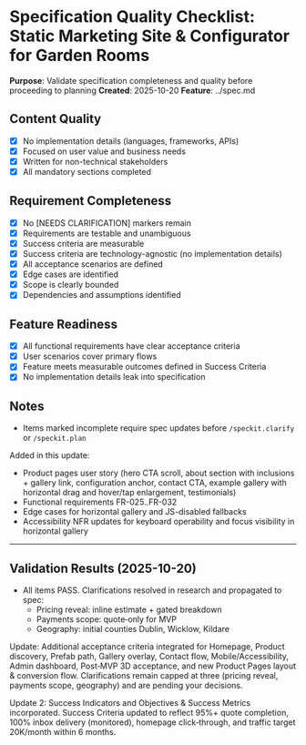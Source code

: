 # Specification Quality Checklist: Static Marketing Site & Configurator for Garden Rooms

**Purpose**: Validate specification completeness and quality before proceeding to planning
**Created**: 2025-10-20
**Feature**: ../spec.md

## Content Quality

- [x] No implementation details (languages, frameworks, APIs)
- [x] Focused on user value and business needs
- [x] Written for non-technical stakeholders
- [x] All mandatory sections completed

## Requirement Completeness

- [x] No [NEEDS CLARIFICATION] markers remain
- [x] Requirements are testable and unambiguous
- [x] Success criteria are measurable
- [x] Success criteria are technology-agnostic (no implementation details)
- [x] All acceptance scenarios are defined
- [x] Edge cases are identified
- [x] Scope is clearly bounded
- [x] Dependencies and assumptions identified

## Feature Readiness

- [x] All functional requirements have clear acceptance criteria
- [x] User scenarios cover primary flows
- [x] Feature meets measurable outcomes defined in Success Criteria
- [x] No implementation details leak into specification

## Notes

- Items marked incomplete require spec updates before `/speckit.clarify` or `/speckit.plan`

Added in this update:
- Product pages user story (hero CTA scroll, about section with inclusions + gallery link, configuration anchor, contact CTA, example gallery with horizontal drag and hover/tap enlargement, testimonials)
- Functional requirements FR-025..FR-032
- Edge cases for horizontal gallery and JS-disabled fallbacks
- Accessibility NFR updates for keyboard operability and focus visibility in horizontal gallery

---

## Validation Results (2025-10-20)

- All items PASS. Clarifications resolved in research and propagated to spec:
	- Pricing reveal: inline estimate + gated breakdown
	- Payments scope: quote‑only for MVP
	- Geography: initial counties Dublin, Wicklow, Kildare

Update: Additional acceptance criteria integrated for Homepage, Product discovery, Prefab path, Gallery overlay, Contact flow, Mobile/Accessibility, Admin dashboard, Post‑MVP 3D acceptance, and new Product Pages layout & conversion flow. Clarifications remain capped at three (pricing reveal, payments scope, geography) and are pending your decisions.

Update 2: Success Indicators and Objectives & Success Metrics incorporated. Success Criteria updated to reflect 95%+ quote completion, 100% inbox delivery (monitored), homepage click‑through, and traffic target 20K/month within 6 months.
